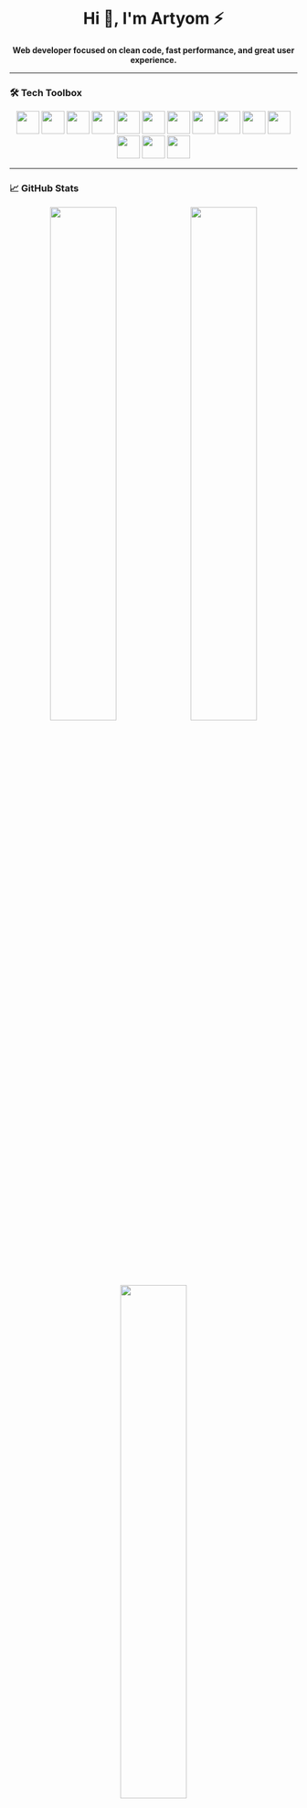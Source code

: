 <h1 align="center">Hi 👋, I'm Artyom ⚡</h1>

<p align="center">
  <b>Web developer focused on clean code, fast performance, and great user experience.</b>
</p>

---

### 🛠️ Tech Toolbox

<p align="center">
  <img src="https://img.shields.io/badge/React-61DAFB?style=flat-square&logo=react&logoColor=white" width="40" height="40"/>
  <img src="https://img.shields.io/badge/TypeScript-3178C6?style=flat-square&logo=typescript&logoColor=white" width="40" height="40"/>
  <img src="https://img.shields.io/badge/JavaScript-F7DF1E?style=flat-square&logo=javascript&logoColor=white" width="40" height="40"/>
  <img src="https://img.shields.io/badge/Redux-764ABC?style=flat-square&logo=redux&logoColor=white" width="40" height="40"/>
  <img src="https://img.shields.io/badge/Zustand-000000?style=flat-square&logo=zustand&logoColor=white" width="40" height="40"/>
  <img src="https://img.shields.io/badge/Tailwind_CSS-06B6D4?style=flat-square&logo=tailwindcss&logoColor=white" width="40" height="40"/>
  <img src="https://img.shields.io/badge/SCSS-CC6699?style=flat-square&logo=sass&logoColor=white" width="40" height="40"/>
  <img src="https://img.shields.io/badge/Framer_Motion-0096FF?style=flat-square&logo=framer&logoColor=white" width="40" height="40"/>
  <img src="https://img.shields.io/badge/Vite-646CFF?style=flat-square&logo=vite&logoColor=white" width="40" height="40"/>
  <img src="https://img.shields.io/badge/Figma-F24E1E?style=flat-square&logo=figma&logoColor=white" width="40" height="40"/>
  <img src="https://img.shields.io/badge/GitHub-181717?style=flat-square&logo=github&logoColor=white" width="40" height="40"/>
  <img src="https://img.shields.io/badge/PHP-777BB4?style=flat-square&logo=php&logoColor=white" width="40" height="40"/>
  <img src="https://img.shields.io/badge/Laravel-FF2D20?style=flat-square&logo=laravel&logoColor=white" width="40" height="40"/>
  <img src="https://img.shields.io/badge/MySQL-4479A1?style=flat-square&logo=mysql&logoColor=white" width="40" height="40"/>
</p>

---

### 📈 GitHub Stats

<p align="center">
  <img src="https://github-readme-stats.vercel.app/api?username=AEzzed&show_icons=true&theme=tokyonight&hide=issues&hide_border=true&border_radius=12" width="48%" />
  <img src="https://github-readme-streak-stats.herokuapp.com?user=AEzzed&theme=tokyonight&hide_border=true&border_radius=12" width="48%" />
</p>

<p align="center">
  <img src="https://github-readme-stats.vercel.app/api/top-langs/?username=AEzzed&layout=compact&theme=tokyonight&hide_border=true&border_radius=12" width="48%" />
</p>

---

<p align="center">
  <a href="https://t.me/yourtelegram"><img src="https://img.shields.io/badge/Telegram-2CA5E0?style=for-the-badge&logo=telegram&logoColor=white" /></a>
  <a href="mailto:your.email@example.com"><img src="https://img.shields.io/badge/Gmail-EA4335?style=for-the-badge&logo=gmail&logoColor=white" /></a>
</p>

---

<p align="center">
  <img src="https://capsule-render.vercel.app/api?type=waving&color=gradient&height=100&section=footer" />
</p>
